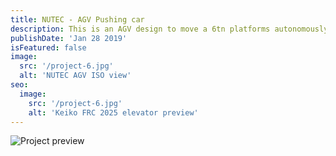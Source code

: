 ```yaml
---
title: NUTEC - AGV Pushing car
description: This is an AGV design to move a 6tn platforms autonomously
publishDate: 'Jan 28 2019'
isFeatured: false
image:
  src: '/project-6.jpg'
  alt: 'NUTEC AGV ISO view'
seo:
  image:
    src: '/project-6.jpg'
    alt: 'Keiko FRC 2025 elevator preview'
---
```


![Project preview](/project-6.jpg)

